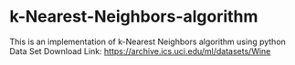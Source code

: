 # k-Nearest-Neighbors-algorithm
This is an implementation of k-Nearest Neighbors algorithm using python
Data Set Download Link: https://archive.ics.uci.edu/ml/datasets/Wine

